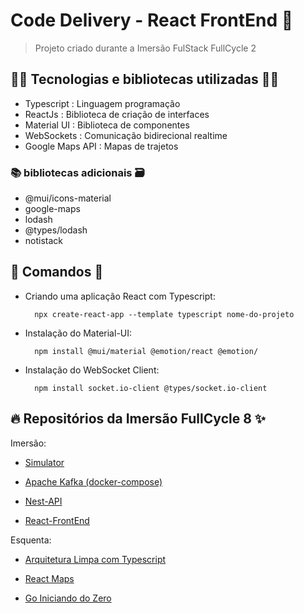 # Code Delivery - React FrontEnd 🚀

> Projeto criado durante a Imersão FulStack FullCycle 2

## 👨‍💻 Tecnologias e bibliotecas utilizadas 👩‍💻

- Typescript : Linguagem programação
- ReactJs : Biblioteca de criação de interfaces
- Material UI : Biblioteca de componentes
- WebSockets : Comunicação bidirecional realtime
- Google Maps API : Mapas de trajetos

### 📚 bibliotecas adicionais 🗃️

- @mui/icons-material
- google-maps
- lodash
- @types/lodash
- notistack

## 📖 Comandos 📃

- Criando uma aplicação React com Typescript:

        npx create-react-app --template typescript nome-do-projeto

- Instalação do Material-UI:

        npm install @mui/material @emotion/react @emotion/

- Instalação do WebSocket Client:

        npm install socket.io-client @types/socket.io-client

## 🔥 Repositórios da Imersão FullCycle 8 ✨

Imersão:

- [Simulator](https://github.com/rodolfoHOk/fullcycle.imersaofsfc2/tree/main/simulator)

- [Apache Kafka (docker-compose)](https://github.com/rodolfoHOk/fullcycle.imersaofsfc2/tree/main/apache-kafka)

- [Nest-API](https://github.com/rodolfoHOk/fullcycle.imersaofsfc2/tree/main/nest-api)

- [React-FrontEnd](https://github.com/rodolfoHOk/fullcycle.imersaofsfc2/tree/main/react-frontend)

Esquenta:

- [Arquitetura Limpa com Typescript](https://github.com/rodolfoHOk/fullcycle.typescrit-clean-arch)

- [React Maps](https://github.com/rodolfoHOk/fullcycle.react-maps)

- [Go Iniciando do Zero](https://github.com/rodolfoHOk/fullcycle.go-init-from-zero)
